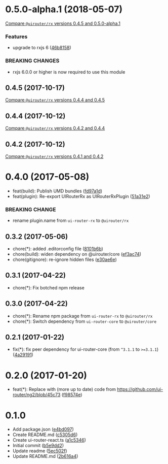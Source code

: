 # 0.5.0-alpha.1 (2018-05-07)
[Compare `@uirouter/rx` versions 0.4.5 and 0.5.0-alpha.1](https://github.com/ui-router/rx/compare/0.4.5...0.5.0-alpha.1)

### Features

* upgrade to rxjs 6 ([46b8158](https://github.com/ui-router/rx/commit/46b8158))


### BREAKING CHANGES

* rxjs 6.0.0 or higher is now required to use this module




## 0.4.5 (2017-10-17)
[Compare `@uirouter/rx` versions 0.4.4 and 0.4.5](https://github.com/ui-router/rx/compare/0.4.4...0.4.5)



## 0.4.4 (2017-10-12)
[Compare `@uirouter/rx` versions 0.4.2 and 0.4.4](https://github.com/ui-router/rx/compare/0.4.2...0.4.4)


## 0.4.2 (2017-10-12)
[Compare `@uirouter/rx` versions 0.4.1 and 0.4.2](https://github.com/ui-router/rx/compare/0.4.1...0.4.2)


<a name="0.4.0"></a>
# 0.4.0 (2017-05-08)

* feat(build): Publish UMD bundles ([fd97a1d](https://github.com/ui-router/rx/commit/fd97a1d))
* feat(plugin): Re-export UIRouterRx as UIRouterRxPlugin ([51a31e2](https://github.com/ui-router/rx/commit/51a31e2))


### BREAKING CHANGE

* rename plugin.name from `ui-router-rx` to `@uirouter/rx`


<a name="0.3.2"></a>
## 0.3.2 (2017-05-06)

* chore(*): added .editorconfig file ([8101b6b](https://github.com/ui-router/rx/commit/8101b6b))
* chore(build): widen dependency on @uirouter/core ([ef3ac74](https://github.com/ui-router/rx/commit/ef3ac74))
* chore(gitignore): re-ignore hidden files ([e30ae6e](https://github.com/ui-router/rx/commit/e30ae6e))



<a name="0.3.1"></a>
## 0.3.1 (2017-04-22)

* chore(*): Fix botched npm release

<a name="0.3.0"></a>
## 0.3.0 (2017-04-22)

* chore(*): Rename npm package from `ui-router-rx` to `@uirouter/rx`
* chore(*): Switch dependency from `ui-router-core` to `@uirouter/core`

<a name="0.2.1"></a>
## 0.2.1 (2017-01-22)

* fix(*): fix peer dependency for ui-router-core (from `^3.1.1` to `>=3.1.1`) ([4a29191](https://github.com/ui-router/rx/commit/4a29191))



<a name="0.2.0"></a>
# 0.2.0 (2017-01-20)

* feat(*): Replace with (more up to date) code from https://github.com/ui-router/ng2/blob/45c73 ([f98574e](https://github.com/ui-router/rx/commit/f98574e))


<a name="0.1.0"></a>
# 0.1.0 

* Add package.json ([e4bd097](https://github.com/ui-router/rx/commit/e4bd097))
* Create README.md ([c5305d6](https://github.com/ui-router/rx/commit/c5305d6))
* Create ui-router-react.ts ([a1c5346](https://github.com/ui-router/rx/commit/a1c5346))
* Initial commit ([b5e9dd2](https://github.com/ui-router/rx/commit/b5e9dd2))
* Update readme ([5ec502f](https://github.com/ui-router/rx/commit/5ec502f))
* Update README.md ([2b616a4](https://github.com/ui-router/rx/commit/2b616a4))


